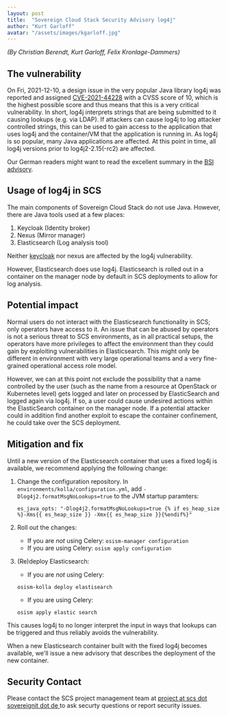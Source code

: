 ```yaml
---
layout: post
title:  "Sovereign Cloud Stack Security Advisory log4j"
author: "Kurt Garloff"
avatar: "/assets/images/kgarloff.jpg"
---
```


_(By Christian Berendt, Kurt Garloff, Felix Kronlage-Dammers)_

## The vulnerability

On Fri, 2021-12-10, a design issue in the very popular Java library log4j
was reported and assigned [CVE-2021-44228](https://www.lunasec.io/docs/blog/log4j-zero-day/)
with a CVSS score of 10, which is the highest
possible score and thus means that this is a very critical vulnerability.
In short, log4j interprets strings that are being submitted to it
causing lookups (e.g. via LDAP). If attackers can cause log4j to log
attacker controlled strings, this can be used to gain access to the
application that uses log4j and the container/VM that the application
is running in. As log4j is so popular, many Java applications are
affected. At this point in time, all log4j versions prior to
log4j2-2.15(-rc2) are affected.

Our German readers might want to read the excellent summary in the
[BSI advisory](https://www.bsi.bund.de/SharedDocs/Cybersicherheitswarnungen/DE/2021/2021-549032-10F2.pdf?__blob=publicationFile&v=3).

## Usage of log4j in SCS

The main components of Sovereign Cloud Stack do not use Java.
However, there are Java tools used at a few places:

1. Keycloak (Identity broker)
2. Nexus (Mirror manager)
3. Elasticsearch (Log analysis tool)

Neither [keycloak](https://github.com/keycloak/keycloak/discussions/9078)
nor nexus are affected by the log4j vulnerability.

However, Elasticsearch does use log4j. Elasticsearch is rolled out in a
container on the manager node by default in SCS deployments to allow for
log analysis.

## Potential impact

Normal users do not interact with the Elasticsearch functionality in SCS;
only operators have access to it. An issue that can be abused by operators
is not a serious threat to SCS environments, as in all practical setups,
the operators have more privileges to affect the environment than they
could gain by exploiting vulnerabilities in Elasticsearch. This might only
be different in environment with very large operational teams and a very
fine-grained operational access role model.

However, we can at this point not exclude the possibility that a name
controlled by the user (such as the name from a resource at OpenStack
or Kubernetes level) gets logged and later on processed by ElasticSearch
and logged again via log4j. If so, a user could cause undesired actions
within the ElasticSearch container on the manager node. If a potential
attacker could in addition find another exploit to escape the container
confinement, he could take over the SCS deployment.

## Mitigation and fix

Until a new version of the Elasticsearch container that uses a fixed
log4j is available, we recommend applying the following change:

1. Change the configuration repository.
   In `environments/kolla/configuration.yml`, add `-Dlog4j2.formatMsgNoLookups=true` to the JVM
   startup paramters:

      ```
      es_java_opts: "-Dlog4j2.formatMsgNoLookups=true {% if es_heap_size %}-Xms{{ es_heap_size }} -Xmx{{ es_heap_size }}{%endif%}"
      ```

2. Roll out the changes:
    * If you are *not* using Celery: `osism-manager configuration`
    * If you are using Celery: `osism apply configuration`

3. (Re)deploy Elasticsearch:
    * If you are *not* using Celery:
     ```
     osism-kolla deploy elastisearch
     ```
    * If you are using Celery:
     ```
     osism apply elastic search
     ```

This causes log4j to no longer interpret the input in ways that lookups
can be triggered and thus reliably avoids the vulnerability.

When a new Elasticsearch container built with the fixed log4j becomes available,
we'll issue a new advisory that describes the deployment of the new container.

## Security Contact

Please contact the SCS project management team at 
[project at scs dot sovereignit dot de ](mailto:project@scs.sovereignit.de)
to ask securty questions or report security issues.
